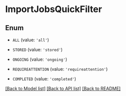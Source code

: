# ImportJobsQuickFilter


## Enum

* `ALL` (value: `'all'`)

* `STORED` (value: `'stored'`)

* `ONGOING` (value: `'ongoing'`)

* `REQUIREATTENTION` (value: `'requireattention'`)

* `COMPLETED` (value: `'completed'`)

[[Back to Model list]](../README.md#documentation-for-models) [[Back to API list]](../README.md#documentation-for-api-endpoints) [[Back to README]](../README.md)


